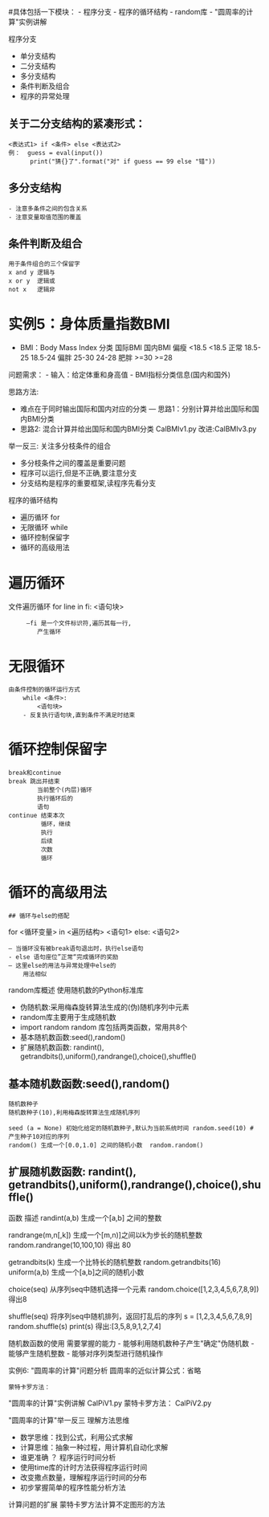 #具体包括一下模块：
    - 程序分支
    - 程序的循环结构
    - random库
    - "圆周率的计算"实例讲解

程序分支

- 单分支结构
- 二分支结构
- 多分支结构
- 条件判断及组合
- 程序的异常处理

## 关于二分支结构的紧凑形式：
    <表达式1> if <条件> else <表达式2>
    例：  guess = eval(input())
          print("猜{}了".format("对" if guess == 99 else "错"))

## 多分支结构
    - 注意多条件之间的包含关系
    - 注意变量取值范围的覆盖


## 条件判断及组合
    用于条件组合的三个保留字
    x and y 逻辑与
    x or y  逻辑或
    not x   逻辑非


# 实例5：身体质量指数BMI
- BMI：Body Mass Index
 分类   国际BMI     国内BMI
 偏瘦  <18.5        <18.5
 正常   18.5-25     18.5-24
 偏胖   25-30       24-28
 肥胖   >=30        >=28



 问题需求：
    - 输入：给定体重和身高值
    - BMI指标分类信息(国内和国外)

  思路方法:
   - 难点在于同时输出国际和国内对应的分类
   — 思路1：分别计算并给出国际和国内BMI分类
   - 思路2: 混合计算并给出国际和国内BMI分类
   CalBMIv1.py
   改进:CalBMIv3.py

  举一反三:
  关注多分枝条件的组合
  - 多分枝条件之间的覆盖是重要问题
  - 程序可以运行,但是不正确,要注意分支
  - 分支结构是程序的重要框架,读程序先看分支


程序的循环结构

 - 遍历循环 for
 - 无限循环 while
 - 循环控制保留字
 - 循环的高级用法

# 遍历循环
 文件遍历循环
     for line in fi:
        <语句块>

         —fi 是一个文件标识符,遍历其每一行,
            产生循环

# 无限循环

    由条件控制的循环运行方式
        while <条件>:
            <语句块>
        - 反复执行语句块,直到条件不满足时结束

# 循环控制保留字
    break和continue
    break 跳出并结束
            当前整个(内层)循环
            执行循环后的
            语句
    continue 结束本次
             循环，继续
             执行
             后续
             次数
             循环

# 循环的高级用法

    ## 循环与else的搭配

   for <循环变量> in <遍历结构>
        <语句1>
   else:
        <语句2>

    — 当循环没有被break语句退出时，执行else语句
    - else 语句座位”正常“完成循环的奖励
    — 这里else的用法与异常处理中else的
        用法相似


random库概述
    使用随机数的Python标准库
   - 伪随机数:采用梅森旋转算法生成的(伪)随机序列中元素
   - random库主要用于生成随机数
   - import random
   random 库包括两类函数，常用共8个
   - 基本随机数函数:seed(),random()
   - 扩展随机数函数: randint(), getrandbits(),uniform(),randrange(),choice(),shuffle()

## 基本随机数函数:seed(),random()
    随机数种子
    随机数种子(10),利用梅森旋转算法生成随机序列

    seed (a = None) 初始化给定的随机数种子,默认为当前系统时间 random.seed(10) # 产生种子10对应的序列
    random() 生成一个[0.0,1.0] 之间的随机小数  random.random()

## 扩展随机数函数: randint(), getrandbits(),uniform(),randrange(),choice(),shuffle()
函数                 描述
randint(a,b)        生成一个[a,b] 之间的整数

randrange(m,n[,k])  生成一个[m,n)]之间以k为步长的随机整数
                       random.randrange(10,100,10)   得出 80

getrandbits(k)      生成一个比特长的随机整数 random.getrandbits(16)
uniform(a,b)        生成一个[a,b]之间的随机小数

choice(seq)         从序列seq中随机选择一个元素
                    random.choice([1,2,3,4,5,6,7,8,9])得出8

shuffle(seq)        将序列seq中随机排列，返回打乱后的序列
                    s = [1,2,3,4,5,6,7,8,9]
                    random.shuffle(s)
                    print(s)
                    得出:[3,5,8,9,1,2,7,4]

随机数函数的使用
    需要掌握的能力
    - 能够利用随机数种子产生"确定"伪随机数
    - 能够产生随机整数
    - 能够对序列类型进行随机操作

实例6: "圆周率的计算"问题分析
    圆周率的近似计算公式：省略

    蒙特卡罗方法：

"圆周率的计算"实例讲解
    CalPiV1.py
    蒙特卡罗方法：
    CalPiV2.py

"圆周率的计算"举一反三
理解方法思维
- 数学思维：找到公式，利用公式求解
- 计算思维：抽象一种过程，用计算机自动化求解
- 谁更准确 ？
程序运行时间分析
 - 使用time库的计时方法获得程序运行时间
 - 改变撒点数量，理解程序运行时间的分布
 - 初步掌握简单的程序性能分析方法

计算问题的扩展
蒙特卡罗方法计算不定图形的方法


















